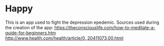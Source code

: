 # Happy
This is an app used to fight the depression epedemic.
Sources used during the creation of the app:
https://theconsciouslife.com/how-to-meditate-a-guide-for-beginners.htm
http://www.health.com/health/article/0,,20411073,00.html
